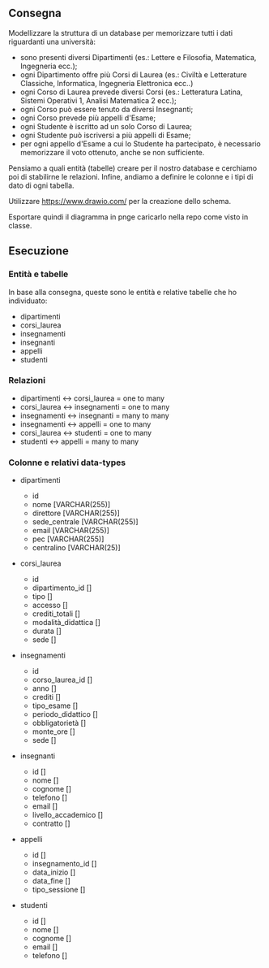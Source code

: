 ## Consegna

Modellizzare la struttura di un database per memorizzare tutti i dati riguardanti una università:

- sono presenti diversi Dipartimenti (es.: Lettere e Filosofia, Matematica, Ingegneria ecc.);
- ogni Dipartimento offre più Corsi di Laurea (es.: Civiltà e Letterature Classiche, Informatica, Ingegneria Elettronica ecc..)
- ogni Corso di Laurea prevede diversi Corsi (es.: Letteratura Latina, Sistemi Operativi 1, Analisi Matematica 2 ecc.);
- ogni Corso può essere tenuto da diversi Insegnanti;
- ogni Corso prevede più appelli d'Esame;
- ogni Studente è iscritto ad un solo Corso di Laurea;
- ogni Studente può iscriversi a più appelli di Esame;
- per ogni appello d'Esame a cui lo Studente ha partecipato, è necessario memorizzare il voto ottenuto, anche se non sufficiente. 

Pensiamo a quali entità (tabelle) creare per il nostro database e cerchiamo poi di stabilirne le relazioni. Infine, andiamo a definire le colonne e i tipi di dato di ogni tabella.

Utilizzare https://www.drawio.com/ per la creazione dello schema.

Esportare quindi il diagramma in pnge caricarlo nella repo come visto in classe.

## Esecuzione

### Entità e tabelle

In base alla consegna, queste sono le entità e relative tabelle che ho individuato:

- dipartimenti
- corsi_laurea
- insegnamenti
- insegnanti
- appelli
- studenti

### Relazioni

- dipartimenti <-> corsi_laurea = one to many
- corsi_laurea <-> insegnamenti = one to many
- insegnamenti <-> insegnanti = many to many
- insegnamenti <-> appelli = one to many
- corsi_laurea <-> studenti = one to many
- studenti <-> appelli = many to many

### Colonne e relativi data-types

- dipartimenti
    - id
    - nome [VARCHAR(255)]
    - direttore [VARCHAR(255)]
    - sede_centrale [VARCHAR(255)]
    - email [VARCHAR(255)]
    - pec [VARCHAR(255)]
    - centralino [VARCHAR(25)]

- corsi_laurea
    - id
    - dipartimento_id []
    - tipo []
    - accesso []
    - crediti_totali []
    - modalità_didattica []
    - durata []
    - sede []   

- insegnamenti
    - id
    - corso_laurea_id []
    - anno []
    - crediti []
    - tipo_esame []
    - periodo_didattico []
    - obbligatorietà []
    - monte_ore []
    - sede []

- insegnanti
    - id []
    - nome []
    - cognome []
    - telefono []
    - email []
    - livello_accademico []
    - contratto []

- appelli
    - id []
    - insegnamento_id []
    - data_inizio []
    - data_fine []
    - tipo_sessione []

- studenti
    - id []
    - nome []
    - cognome []
    - email []
    - telefono []






